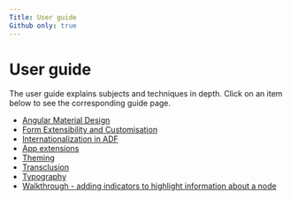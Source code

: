 ```yaml
---
Title: User guide
Github only: true
---
```


# User guide

The user guide explains subjects and techniques in depth. Click
on an item below to see the corresponding guide page.

<!--guide start-->

-   [Angular Material Design](angular-material-design.md)
-   [Form Extensibility and Customisation](extensibility.md)
-   [Internationalization in ADF](internationalization.md)
-   [App extensions](app-extensions.md)
-   [Theming](theming.md)
-   [Transclusion](transclusion.md)
-   [Typography](typography.md)
-   [Walkthrough - adding indicators to highlight information about a node](metadata-indicators.md)

<!--guide end-->
